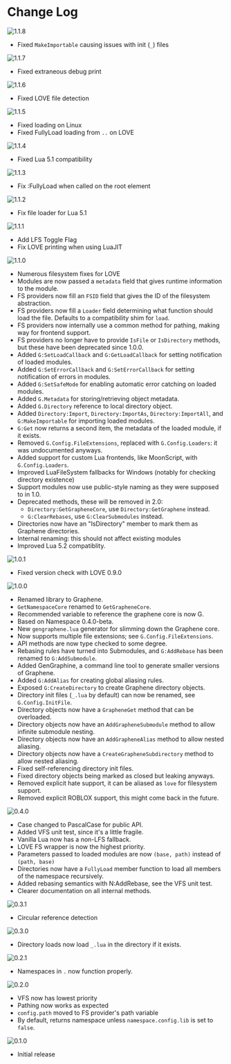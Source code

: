 # Change Log

![1.1.8](https://img.shields.io/badge/1.1.8-latest-brightgreen.svg?style=flat-square)
- Fixed `MakeImportable` causing issues with init (`_`) files

![1.1.7](https://img.shields.io/badge/1.1.7-unsupported-red.svg?style=flat-square)
- Fixed extraneous debug print

![1.1.6](https://img.shields.io/badge/1.1.6-unsupported-red.svg?style=flat-square)
- Fixed LOVE file detection

![1.1.5](https://img.shields.io/badge/1.1.5-unsupported-red.svg?style=flat-square)
- Fixed loading on Linux
- Fixed FullyLoad loading from `..` on LOVE

![1.1.4](https://img.shields.io/badge/1.1.4-unsupported-red.svg?style=flat-square)
- Fixed Lua 5.1 compatibility

![1.1.3](https://img.shields.io/badge/1.1.3-unsupported-red.svg?style=flat-square)
- Fix :FullyLoad when called on the root element

![1.1.2](https://img.shields.io/badge/1.1.2-unsupported-red.svg?style=flat-square)
- Fix file loader for Lua 5.1

![1.1.1](https://img.shields.io/badge/1.1.1-unsupported-red.svg?style=flat-square)
- Add LFS Toggle Flag
- Fix LOVE printing when using LuaJIT

![1.1.0](https://img.shields.io/badge/1.1.0-unsupported-red.svg?style=flat-square)
- Numerous filesystem fixes for LOVE
- Modules are now passed a `metadata` field that gives runtime information to the module.
- FS providers now fill an `FSID` field that gives the ID of the filesystem abstraction.
- FS providers now fill a `Loader` field determining what function should load the file. Defaults to a compatibility shim for `load`.
- FS providers now internally use a common method for pathing, making way for frontend support.
- FS providers no longer have to provide `IsFile` or `IsDirectory` methods, but these have been deprecated since 1.0.0.
- Added `G:SetLoadCallback` and `G:GetLoadCallback` for setting notification of loaded modules.
- Added `G:SetErrorCallback` and `G:SetErrorCallback` for setting notification of errors in modules.
- Added `G:SetSafeMode` for enabling automatic error catching on loaded modules.
- Added `G.Metadata` for storing/retrieving object metadata.
- Added `G.Directory` reference to local directory object.
- Added `Directory:Import`, `Directory:ImportAs`, `Directory:ImportAll`, and `G:MakeImportable` for importing loaded modules.
- `G:Get` now returns a second item, the metadata of the loaded module, if it exists.
- Removed `G.Config.FileExtensions`, replaced with `G.Config.Loaders`: it was undocumented anyways.
- Added support for custom Lua frontends, like MoonScript, with `G.Config.Loaders`.
- Improved LuaFileSystem fallbacks for Windows (notably for checking directory existence)
- Support modules now use public-style naming as they were supposed to in 1.0.
- Deprecated methods, these will be removed in 2.0:
	- `Directory:GetGrapheneCore`, use `Directory:GetGraphene` instead.
	- `G:ClearRebases`, use `G:ClearSubmodules` instead.
- Directories now have an "IsDirectory" member to mark them as Graphene directories.
- Internal renaming: this should not affect existing modules
- Improved Lua 5.2 compatiblity.

![1.0.1](https://img.shields.io/badge/1.0.1-unsupported-red.svg?style=flat-square)
- Fixed version check with LOVE 0.9.0

![1.0.0](https://img.shields.io/badge/1.0.0-unsupported-red.svg?style=flat-square)
- Renamed library to Graphene.
- `GetNamespaceCore` renamed to `GetGrapheneCore`.
- Recommended variable to reference the graphene core is now G.
- Based on Namespace 0.4.0-beta.
- New `gengraphene.lua` generator for slimming down the Graphene core.
- Now supports multiple file extensions; see `G.Config.FileExtensions`.
- API methods are now type checked to some degree.
- Rebasing rules have turned into Submodules, and `G:AddRebase` has been renamed to `G:AddSubmodule`.
- Added GenGraphine, a command line tool to generate smaller versions of Graphene.
- Added `G:AddAlias` for creating global aliasing rules.
- Exposed `G:CreateDirectory` to create Graphene directory objects.
- Directory init files (`_.lua` by default) can now be renamed, see `G.Config.InitFile`.
- Directory objects now have a `GrapheneGet` method that can be overloaded.
- Directory objects now have an `AddGrapheneSubmodule` method to allow infinite submodule nesting.
- Directory objects now have an `AddGrapheneAlias` method to allow nested aliasing.
- Directory objects now have a `CreateGrapheneSubdirectory` method to allow nested aliasing.
- Fixed self-referencing directory init files.
- Fixed directory objects being marked as closed but leaking anyways.
- Removed explicit hate support, it can be aliased as `love` for filesystem support.
- Removed explicit ROBLOX support, this might come back in the future.

![0.4.0](https://img.shields.io/badge/0.4.0-unsupported-red.svg?style=flat-square)
- Case changed to PascalCase for public API.
- Added VFS unit test, since it's a little fragile.
- Vanilla Lua now has a non-LFS fallback.
- LOVE FS wrapper is now the highest priority.
- Parameters passed to loaded modules are now `(base, path)` instead of `(path, base)`
- Directories now have a `FullyLoad` member function to load all members of the namespace recursively.
- Added rebasing semantics with N:AddRebase, see the VFS unit test.
- Clearer documentation on all internal methods.

![0.3.1](https://img.shields.io/badge/0.3.1-unsupported-red.svg?style=flat-square)
- Circular reference detection

![0.3.0](https://img.shields.io/badge/0.3.0-unsupported-red.svg?style=flat-square)
- Directory loads now load `_.lua` in the directory if it exists.

![0.2.1](https://img.shields.io/badge/0.2.1-unsupported-red.svg?style=flat-square)
- Namespaces in `.` now function properly.

![0.2.0](https://img.shields.io/badge/0.2.0-unsupported-red.svg?style=flat-square)
- VFS now has lowest priority
- Pathing now works as expected
- `config.path` moved to FS provider's path variable
- By default, returns namespace unless `namespace.config.lib` is set to `false`.

![0.1.0](https://img.shields.io/badge/0.1.0-unsupported-red.svg?style=flat-square)
- Initial release